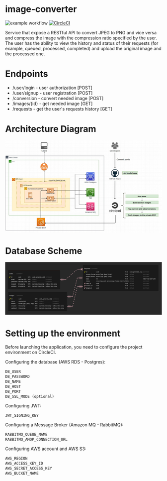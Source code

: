 # image-converter

![example workflow](https://github.com/Konstantsiy/image-converter/workflows/Lint/badge.svg)
[![CircleCI](https://circleci.com/gh/circleci/circleci-docs.svg?style=shield)](https://circleci.com/gh/circleci/circleci-docs)

Service that expose a RESTful API to convert JPEG to PNG and vice versa and compress the image 
with the compression ratio specified by the user. The user has the ability to view
the history and status of their requests (for example, queued, processed, completed) and upload 
the original image and the processed one.
# Endpoints
- /user/login - user authorization [POST]
- /user/signup - user registration [POST]
- /conversion - convert needed image [POST]
- /images/{id} - get needed image [GET]
- /requests - get the user's requests history [GET]
# Architecture Diagram
![alt text](./docs/architecture-diagram-2.jpg)
# Database Scheme
![alt text](./docs/db.png)

# Setting up the environment

Before launching the application, you need to configure the project environment on CircleCI.

Configuring the database (AWS RDS - Postgres):
```text
DB_USER
DB_PASSWORD
DB_NAME
DB_HOST
DB_PORT
DB_SSL_MODE (optional)
```
Configuring JWT:
```text
JWT_SIGNING_KEY
```
Configuring a Message Broker (Amazon MQ - RabbitMQ):
```text
RABBITMQ_QUEUE_NAME
RABBITMQ_AMQP_CONNECTION_URL
```
Configuring AWS account and AWS S3:
```text
AWS_REGION
AWS_ACCESS_KEY_ID
AWS_SECRET_ACCESS_KEY
AWS_BUCKET_NAME
```

